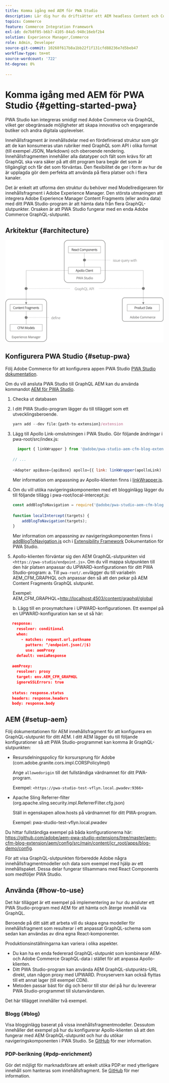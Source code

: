 ```yaml
---
title: Komma igång med AEM för PWA Studio
description: Lär dig hur du driftsätter ett AEM headless Content och Commerce-projekt med PWA Studio.
topics: Commerce
feature: Commerce Integration Framework
exl-id: de7b8f05-b6b7-4105-84a5-940c16ebf2b4
solution: Experience Manager,Commerce
role: Admin, Developer
source-git-commit: 10268f617b8a1bb22f1f131cfd88236e7d5beb47
workflow-type: tm+mt
source-wordcount: '722'
ht-degree: 0%

---
```


# Komma igång med AEM för PWA Studio {#getting-started-pwa}

PWA Studio kan integreras smidigt med Adobe Commerce via GraphQL, vilket ger obegränsade möjligheter att skapa innovativa och engagerande butiker och andra digitala upplevelser.

Innehållsfragment är innehållsdelar med en fördefinierad struktur som gör att de kan konsumeras utan rubriker med GraphQL som API i olika format (till exempel JSON, Markdown) och oberoende rendering. Innehållsfragmenten innehåller alla datatyper och fält som krävs för att GraphQL ska vara säker på att ditt program bara begär det som är tillgängligt och får det som förväntas. Den flexibilitet de ger i form av hur de är upplagda gör dem perfekta att använda på flera platser och i flera kanaler.

Det är enkelt att utforma den struktur du behöver med Modellredigeraren för innehållsfragment i Adobe Experience Manager. Den största utmaningen att integrera Adobe Experience Manager Content Fragments (eller andra data) med ditt PWA Studio-program är att hämta data från flera GraphQL-slutpunkter. Orsaken är att PWA Studio fungerar med en enda Adobe Commerce GraphQL-slutpunkt.

## Arkitektur {#architecture}

![PWA headless Architecture](/help/commerce/cif/assets/pwa-studio/PWA-Studio_Architecture.png)

## Konfigurera PWA Studio {#setup-pwa}

Följ Adobe Commerce för att konfigurera appen PWA Studio [PWA Studio dokumentation](https://developer.adobe.com/commerce/pwa-studio/tutorials/).

Om du vill ansluta PWA Studio till GraphQL AEM kan du använda kommandot [AEM för PWA Studio](https://github.com/adobe/aem-pwa-studio-extensions).

1. Checka ut databasen

1. I ditt PWA Studio-program lägger du till tillägget som ett utvecklingsberoende.

   ```javascript
   yarn add --dev file:{path-to-extension}/extension
   ```

1. Lägg till Apollo Link-omslutningen i PWA Studio. Gör följande ändringar i pwa-root/src/index.js:

   ```javascript
     import { linkWrapper } from '@adobe/pwa-studio-aem-cfm-blog-extension';
   
   // ...
   
   <Adapter apiBase={apiBase} apollo={{ link: linkWrapper(apolloLink) }} store={store}>
   ```

   Mer information om anpassning av Apollo-klienten finns i [linkWrapper.js](https://github.com/adobe/aem-pwa-studio-extensions/blob/master/aem-cfm-blog-extension/extension/src/linkWrapper.js).

1. Om du vill utöka navigeringskomponenten med ett blogginlägg lägger du till följande tillägg i pwa-root/local-intercept.js:

   ```javascript
   const addBlogToNavigation = require('@adobe/pwa-studio-aem-cfm-blog-extension/src/addBlogToNavigation');
   
   function localIntercept(targets) {
       addBlogToNavigation(targets);
   }    
   ```

   Mer information om anpassning av navigeringskomponenten finns i [addBlogToNavigation.js](https://github.com/adobe/aem-pwa-studio-extensions/blob/master/aem-cfm-blog-extension/extension/src/addBlogToNavigation.js) och i [Extensibility Framework](https://developer.adobe.com/commerce/pwa-studio/guides/general-concepts/extensibility/) Dokumentation för PWA Studio.

1. Apollo-klienten förväntar sig den AEM GraphQL-slutpunkten vid `<https://pwa-studio/endpoint.js>`. Om du vill mappa slutpunkten till den här platsen anpassar du UPWARD-konfigurationen för ditt PWA Studio-program: a. Till `pwa-root/.env`lägger du till variabeln AEM_CFM_GRAPHQL och anpassar den så att den pekar på AEM Content Fragments GraphQL slutpunkt.

   Exempel: AEM_CFM_GRAPHQL=<http://localhost:4503/content/graphql/global>

   b. Lägg till en proxymatchare i UPWARD-konfigurationen. Ett exempel på en UPWARD-konfiguration kan se ut så här:

```json
   response:
     resolver: conditional
     when:
       - matches: request.url.pathname
         pattern: ^/endpoint.json(/|$)
         use: aemProxy
     default: veniaResponse

   aemProxy:
     resolver: proxy
     target: env.AEM_CFM_GRAPHQL
     ignoreSSLErrors: true

   status: response.status
   headers: response.headers
   body: response.body
```

## AEM {#setup-aem}

Följ dokumentationen för AEM innehållsfragment för att konfigurera en GraphQL-slutpunkt för ditt AEM. I ditt AEM lägger du till följande konfigurationer så att PWA Studio-programmet kan komma åt GraphQL-slutpunkten:

* Resursdelningspolicy för korsursprung för Adobe (com.adobe.granite.cors.impl.CORSPolicyImpl)

  Ange `allowedorigin` till det fullständiga värdnamnet för ditt PWA-program.

  Exempel:  `<https://pwa-studio-test-vflyn.local.pwadev:9366>`

* Apache Sling Referrer-filter (org.apache.sling.security.impl.ReferrerFilter.cfg.json)

  Ställ in egenskapen allow.hosts på värdnamnet för ditt PWA-program.

  Exempel: pwa-studio-test-vflyn.local.pwadev

Du hittar fullständiga exempel på båda konfigurationerna här: <https://github.com/adobe/aem-pwa-studio-extensions/tree/master/aem-cfm-blog-extension/aem/config/src/main/content/jcr_root/apps/blog-demo/config>.

För att visa GraphQL-slutpunkten förberedde Adobe några innehållsfragmentmodeller och data som exempel med hjälp av ett innehållspaket. Dessa delar fungerar tillsammans med React Components som medföljer PWA Studio.

## Använda {#how-to-use}

Det här tillägget är ett exempel på implementering av hur du ansluter ett PWA Studio-program med AEM för att hämta och återge innehåll via GraphQL.

Beroende på ditt sätt att arbeta vill du skapa egna modeller för innehållsfragment som resulterar i ett anpassat GraphQL-schema som sedan kan användas av dina egna React-komponenter.

Produktionsinställningarna kan variera i olika aspekter.

* Du kan ha en enda federerad GraphQL-slutpunkt som kombinerar AEM- och Adobe Commerce GraphQL-data i stället för att anpassa Apollo-klienten.
* Ditt PWA Studio-program kan använda AEM GraphQL-slutpunkts-URL direkt, utan någon proxy med UPWARD. Proxyservern kan också flyttas till ett annat lager (till exempel CDN).
* Metoden passar bäst för dig och beror till stor del på hur du levererar PWA Studio-programmet till slutanvändaren.

Det här tillägget innehåller två exempel.

### Blogg {#blog}

Visa blogginlägg baserat på vissa innehållsfragmentmodeller. Dessutom innehåller det exempel på hur du konfigurerar Apollo-klienten så att den fungerar med AEM GraphQL-slutpunkt och hur du utökar navigeringskomponenten i PWA Studio. Se [GitHub](https://github.com/adobe/aem-pwa-studio-extensions/tree/master/aem-cfm-blog-extension) för mer information.

### PDP-berikning {#pdp-enrichment}

Gör det möjligt för marknadsförare att enkelt utöka PDP:er med ytterligare innehåll som hanteras som innehållsfragment. Se [GitHub](https://github.com/adobe/aem-pwa-studio-extensions/tree/master/aem-cif-product-page-extension) för mer information.
